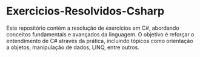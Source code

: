 # Exercicios-Resolvidos-Csharp
Este repositório contém a resolução de exercícios em C#, abordando conceitos fundamentais e avançados da linguagem. O objetivo é reforçar o entendimento de C# através da prática, incluindo tópicos como orientação a objetos, manipulação de dados, LINQ, entre outros.
